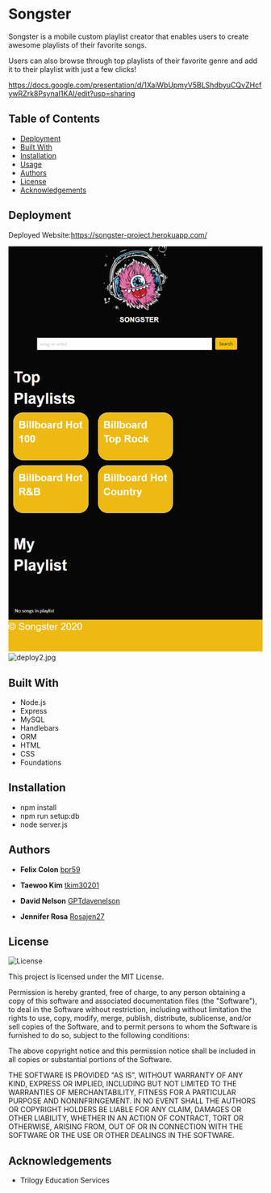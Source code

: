 # Songster

Songster is a mobile custom playlist creator that enables users to create awesome playlists of their favorite songs. 

Users can also browse through top playlists of their favorite genre and add it to their playlist with just a few clicks!

https://docs.google.com/presentation/d/1XaiWbUpmyV5BLShdbyuCQvZHcfywRZrk8PsynaI1KAI/edit?usp=sharing


## Table of Contents
* [Deployment](#deployment)
* [Built With](#built-with)
* [Installation](#installation)
* [Usage](#usage)
* [Authors](#authors)
* [License](#license)
* [Acknowledgements](#acknowledgement)


## Deployment

Deployed Website:https://songster-project.herokuapp.com/

![deploy1.jpg](./songster.png)
![deploy2.jpg](./deploy2.JPG)

## Built With

* Node.js
* Express
* MySQL
* Handlebars
* ORM
* HTML
* CSS
* Foundations

## Installation 

* npm install
* npm run setup:db
* node server.js


## Authors
  - **Felix Colon**
    [bpr59](https://bpr59.github.io/)
    
  - **Taewoo Kim**
    [tkim30201](https://tkim30201.github.io/)
    
  - **David Nelson**
    [GPTdavenelson](https://GPTdavenelson.github.io/)
    
  - **Jennifer Rosa**
    [Rosajen27](https://rosajen27.github.io/)
 

## License

![License](https://img.shields.io/badge/license-MIT%20License-blue.svg)

This project is licensed under the MIT License.

Permission is hereby granted, free of charge, to any person obtaining a copy
of this software and associated documentation files (the "Software"), to deal
in the Software without restriction, including without limitation the rights
to use, copy, modify, merge, publish, distribute, sublicense, and/or sell
copies of the Software, and to permit persons to whom the Software is
furnished to do so, subject to the following conditions:

The above copyright notice and this permission notice shall be included in all
copies or substantial portions of the Software.

THE SOFTWARE IS PROVIDED "AS IS", WITHOUT WARRANTY OF ANY KIND, EXPRESS OR
IMPLIED, INCLUDING BUT NOT LIMITED TO THE WARRANTIES OF MERCHANTABILITY,
FITNESS FOR A PARTICULAR PURPOSE AND NONINFRINGEMENT. IN NO EVENT SHALL THE
AUTHORS OR COPYRIGHT HOLDERS BE LIABLE FOR ANY CLAIM, DAMAGES OR OTHER
LIABILITY, WHETHER IN AN ACTION OF CONTRACT, TORT OR OTHERWISE, ARISING FROM,
OUT OF OR IN CONNECTION WITH THE SOFTWARE OR THE USE OR OTHER DEALINGS IN THE
SOFTWARE.


## Acknowledgements

* Trilogy Education Services
